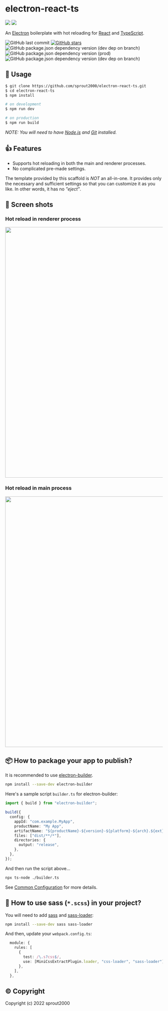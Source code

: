 # electron-react-ts

<img src="https://user-images.githubusercontent.com/52094761/226554131-16510c26-7faf-4bf0-b271-a00abf66d9b5.svg#gh-light-mode-only">
<img src="https://user-images.githubusercontent.com/52094761/226554362-4a04fbd0-6918-47cd-abee-83c6c82a6877.svg#gh-dark-mode-only">

An [Electron](https://www.electronjs.org/) boilerplate with hot reloading for [React](https://reactjs.org/) and [TypeScript](https://www.typescriptlang.org/).

![GitHub last commit](https://img.shields.io/github/last-commit/sprout2000/electron-react-ts)
[![GitHub stars](https://img.shields.io/github/stars/sprout2000/electron-react-ts)](https://github.com/sprout2000/electron-react-ts/stargazers)
![GitHub package.json dependency version (dev dep on branch)](https://img.shields.io/github/package-json/dependency-version/sprout2000/electron-react-ts/dev/electron)
![GitHub package.json dependency version (prod)](https://img.shields.io/github/package-json/dependency-version/sprout2000/electron-react-ts/react)
![GitHub package.json dependency version (dev dep on branch)](https://img.shields.io/github/package-json/dependency-version/sprout2000/electron-react-ts/dev/typescript)

## :green_book: Usage

```sh
$ git clone https://github.com/sprout2000/electron-react-ts.git
$ cd electron-react-ts
$ npm install

# on development
$ npm run dev

# on production
$ npm run build
```

_NOTE: You will need to have [Node.js](https://nodejs.org/) and [Git](https://git-scm.com/) installed._

## :thumbsup: Features

- Supports hot reloading in both the main and renderer processes.
- No complicated pre-made settings.

The template provided by this scaffold is _NOT_ an all-in-one. It provides only the necessary and sufficient settings so that you can customize it as you like. In other words, it has no _"eject"_.

## :camera_flash: Screen shots

### Hot reload in renderer process

<img width="800" src="https://user-images.githubusercontent.com/52094761/235551732-a69ba9d5-db95-4101-9b79-e2741f8050dc.gif" />

### Hot reload in main process

<img width="800" src="https://user-images.githubusercontent.com/52094761/235551746-490c7b46-8d34-45a8-bd96-9afb0d37cb61.gif" />

## :package: How to package your app to publish?

It is recommended to use [electron-builder](https://www.electron.build/).

```sh
npm install --save-dev electron-builder
```

Here's a sample script `builder.ts` for electron-builder:

```typescript
import { build } from "electron-builder";

build({
  config: {
    appId: "com.example.MyApp",
    productName: "My App",
    artifactName: "${productName}-${version}-${platform}-${arch}.${ext}",
    files: ["dist/**/*"],
    directories: {
      output: "release",
    },
  },
});
```

And then run the script above...

```sh
npx ts-node ./builder.ts
```

See [Common Configuration](https://www.electron.build/configuration/configuration) for more details.

## :art: How to use sass (`*.scss`) in your project?

You will need to add [sass](https://www.npmjs.com/package/sass) and [sass-loader](https://www.npmjs.com/package/sass-loader):

```sh
npm install --save-dev sass sass-loader
```

And then, update your `webpack.config.ts`:

```typescript
  module: {
    rules: [
      {
        test: /\.s?css$/,
        use: [MiniCssExtractPlugin.loader, "css-loader", "sass-loader"],
      },
    ],
  },
```

## :copyright: Copyright

Copyright (c) 2022 sprout2000
